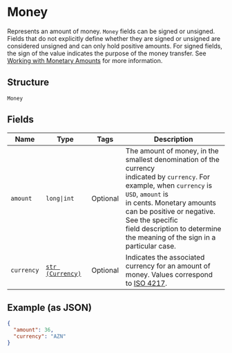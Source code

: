 
# Money

Represents an amount of money. `Money` fields can be signed or unsigned.
Fields that do not explicitly define whether they are signed or unsigned are
considered unsigned and can only hold positive amounts. For signed fields, the
sign of the value indicates the purpose of the money transfer. See
[Working with Monetary Amounts](https://developer.squareup.com/docs/build-basics/working-with-monetary-amounts)
for more information.

## Structure

`Money`

## Fields

| Name | Type | Tags | Description |
|  --- | --- | --- | --- |
| `amount` | `long\|int` | Optional | The amount of money, in the smallest denomination of the currency<br>indicated by `currency`. For example, when `currency` is `USD`, `amount` is<br>in cents. Monetary amounts can be positive or negative. See the specific<br>field description to determine the meaning of the sign in a particular case. |
| `currency` | [`str (Currency)`](../../doc/models/currency.md) | Optional | Indicates the associated currency for an amount of money. Values correspond<br>to [ISO 4217](https://wikipedia.org/wiki/ISO_4217). |

## Example (as JSON)

```json
{
  "amount": 36,
  "currency": "AZN"
}
```

